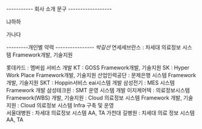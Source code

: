 ----------- 회사 소개 문구 ------------------





냐하하 

가나다


---------개인별 약력 ----------------
*박길선*
연세세브란스 : 차세대 의료정보 시스템 Framework개발, 기술지원

롯데카드 : 멤버쉽 서비스 개발 
KT : GOSS Framework개발, 기술지원
SK : Hyper Work Place Framework개발, 기술지원
산업인력공단 : 문제은행 시스템 Framework 개발, 기술지원
SKT : Hoppin서비스 eai시스템 개발
삼성전기 :  MES 시스템 Framework 개발
삼성테크윈 : SMT 운영 시스템 개발 
이지케어텍 :  의료정보시스템 Framework(WBS) 개발, 기술지원
: Cloud 의료정보 시스템 Framework 개발, 기술지원 
: Cloud 의료정보 시스템 Infra 구축 및 운영  
서울대병원 : 차세대 의료정보 시스템  AA, TA
가천대 길병원 : 치세대 의료 정보 시스템 AA, TA
